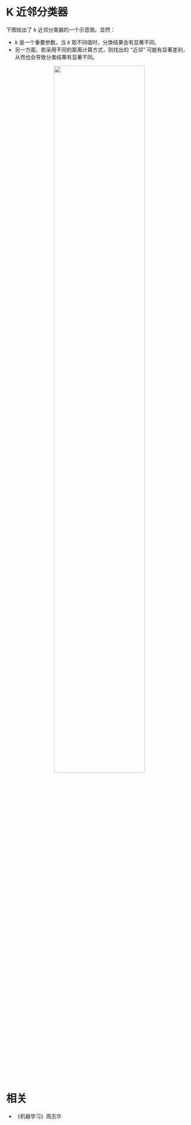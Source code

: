 
# K 近邻分类器


下图给出了 $k$ 近邻分类器的一个示意图。显然：

- $k$ 是一个重要参数，当 $k$ 取不同值时，分类结果会有显著不同。
- 另一方面，若采用不同的距离计算方式，则找出的 “近邻” 可能有显著差别，从而也会导致分类结果有显著不同。

<p align="center">
    <img width="70%" height="70%" src="http://images.iterate.site/blog/image/180629/bCe7ImF5kb.png?imageslim">
</p>




# 相关

- 《机器学习》周志华
